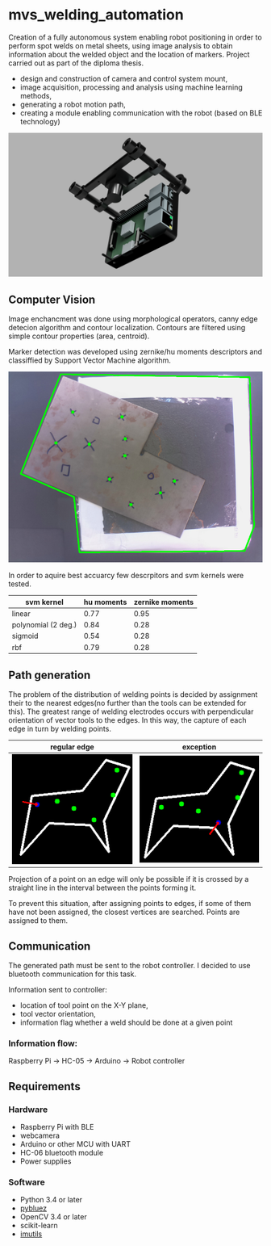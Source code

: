 # mvs_welding_automation
Creation of a fully autonomous system enabling robot positioning in order to perform spot welds on metal sheets, using image analysis to obtain information about the welded object and the location of markers. Project carried out as part of the diploma thesis.
- design and construction of camera and control system mount,
- image acquisition, processing and analysis using machine learning methods,
- generating a robot motion path,
- creating a module enabling communication with the robot (based on BLE technology)

![raspi mount](/images/mount_rasp.png)

## Computer Vision

Image enchancment was done using morphological operators, canny edge detecion algorithm and contour localization. Contours are filtered using simple contour properties (area, centroid).

Marker detection was developed using zernike/hu moments descriptors and classiffied by Support Vector Machine algorithm.

![communication schematic](/images/image_analysys_example.png)

In order to aquire best accuarcy few descrpitors and svm kernels were tested.

| svm kernel  | hu moments| zernike moments |
| ------------- | ------------- |-------------|
| linear  | 0.77  | 0.95 |
| polynomial (2 deg.)  | 0.84  | 0.28|
| sigmoid  | 0.54  | 0.28|
| rbf  | 0.79  | 0.28|

## Path generation

The problem of the distribution of welding points is decided by assignment their to the nearest edges(no further than the tools can be extended for this). The greatest range of welding electrodes occurs with perpendicular orientation of vector tools to the edges. In this way, the capture of each edge in turn by welding points.

regular edge             |  exception
:-------------------------:|:-------------------------:
![](/images/pathing_1.png)  |  ![](/images/pathing_2.png)

Projection of a point on an edge will only be possible if it is crossed by a straight line in the interval between the points forming it.

To prevent this situation, after assigning points to edges, if some of them have not been assigned, the closest vertices are searched. Points are assigned to them.


## Communication
The generated path must be sent to the robot controller. I decided to use bluetooth communication for this task.

Information sent to controller:
- location of tool point on the X-Y plane,
- tool vector orientation,
- information flag whether a weld should be done at a given point

### Information flow:
Raspberry Pi -> HC-05 -> Arduino -> Robot controller


## Requirements

### Hardware
- Raspberry Pi with BLE
- webcamera
- Arduino or other MCU with UART
- HC-06 bluetooth module
- Power supplies

### Software
- Python 3.4 or later
- [pybluez](https://github.com/pybluez/pybluez)
- OpenCV 3.4 or later
- scikit-learn
- [imutils](https://github.com/jrosebr1/imutils)
